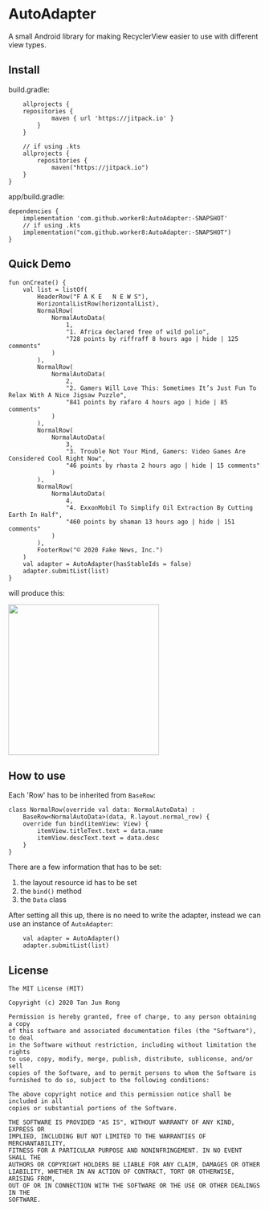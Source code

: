 # AutoAdapter

A small Android library for making RecyclerView easier to use with different view types.

## Install

build.gradle:

```
    allprojects {
	repositories {
            maven { url 'https://jitpack.io' }
        }
    }
    
    // if using .kts
    allprojects {
        repositories {
            maven("https://jitpack.io")
    }
}
```



app/build.gradle:

```
dependencies {
    implementation 'com.github.worker8:AutoAdapter:-SNAPSHOT'
    // if using .kts
    implementation("com.github.worker8:AutoAdapter:-SNAPSHOT")
}
```


## Quick Demo

```
fun onCreate() {
    val list = listOf(
        HeaderRow("F A K E   N E W S"),
        HorizontalListRow(horizontalList),
        NormalRow(
            NormalAutoData(
                1,
                "1. Africa declared free of wild polio",
                "728 points by riffraff 8 hours ago | hide | 125 comments"
            )
        ),
        NormalRow(
            NormalAutoData(
                2,
                "2. Gamers Will Love This: Sometimes It’s Just Fun To Relax With A Nice Jigsaw Puzzle",
                "841 points by rafaro 4 hours ago | hide | 85 comments"
            )
        ),
        NormalRow(
            NormalAutoData(
                3,
                "3. Trouble Not Your Mind, Gamers: Video Games Are Considered Cool Right Now",
                "46 points by rhasta 2 hours ago | hide | 15 comments"
            )
        ),
        NormalRow(
            NormalAutoData(
                4,
                "4. ExxonMobil To Simplify Oil Extraction By Cutting Earth In Half",
                "460 points by shaman 13 hours ago | hide | 151 comments"
            )
        ),
        FooterRow("© 2020 Fake News, Inc.")
    )
    val adapter = AutoAdapter(hasStableIds = false)
    adapter.submitList(list)
}
```
will produce this:

<img src="https://user-images.githubusercontent.com/1988156/91517829-c23e1180-e929-11ea-803b-9f8bd11ca936.png" width="300" />


## How to use

Each 'Row' has to be inherited from `BaseRow`:

```
class NormalRow(override val data: NormalAutoData) :
    BaseRow<NormalAutoData>(data, R.layout.normal_row) {
    override fun bind(itemView: View) {
        itemView.titleText.text = data.name
        itemView.descText.text = data.desc
    }
}
```

There are a few information that has to be set:

1. the layout resource id has to be set 
2. the `bind()` method
3. the `Data` class

After setting all this up, there is no need to write the adapter, instead we can use an instance of `AutoAdapter`:
```
    val adapter = AutoAdapter()
    adapter.submitList(list)
```

## License

```
The MIT License (MIT)

Copyright (c) 2020 Tan Jun Rong

Permission is hereby granted, free of charge, to any person obtaining a copy
of this software and associated documentation files (the "Software"), to deal
in the Software without restriction, including without limitation the rights
to use, copy, modify, merge, publish, distribute, sublicense, and/or sell
copies of the Software, and to permit persons to whom the Software is
furnished to do so, subject to the following conditions:

The above copyright notice and this permission notice shall be included in all
copies or substantial portions of the Software.

THE SOFTWARE IS PROVIDED "AS IS", WITHOUT WARRANTY OF ANY KIND, EXPRESS OR
IMPLIED, INCLUDING BUT NOT LIMITED TO THE WARRANTIES OF MERCHANTABILITY,
FITNESS FOR A PARTICULAR PURPOSE AND NONINFRINGEMENT. IN NO EVENT SHALL THE
AUTHORS OR COPYRIGHT HOLDERS BE LIABLE FOR ANY CLAIM, DAMAGES OR OTHER
LIABILITY, WHETHER IN AN ACTION OF CONTRACT, TORT OR OTHERWISE, ARISING FROM,
OUT OF OR IN CONNECTION WITH THE SOFTWARE OR THE USE OR OTHER DEALINGS IN THE
SOFTWARE.
```
